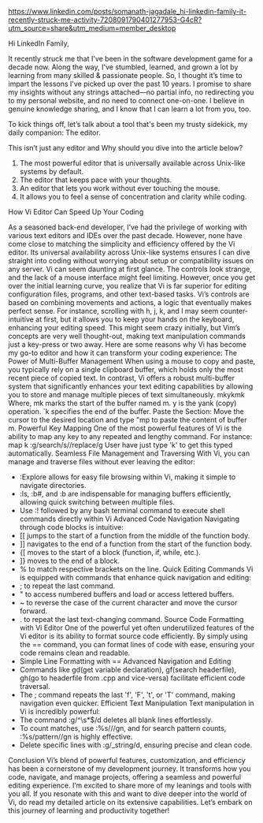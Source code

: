 https://www.linkedin.com/posts/somanath-jagadale_hi-linkedin-family-it-recently-struck-me-activity-7208091790401277953-G4cR?utm_source=share&utm_medium=member_desktop

Hi LinkedIn Family,

It recently struck me that I've been in the software development game for a decade now. Along the way, I've stumbled, learned, and grown a lot by learning from many skilled & passionate people. So, I thought it’s time to impart the lessons I've picked up over the past 10 years. I promise to share my insights without any strings attached—no partial info, no redirecting you to my personal website, and no need to connect one-on-one. I believe in genuine knowledge sharing, and I know that I can learn a lot from you, too.

To kick things off, let’s talk about a tool that's been my trusty sidekick, my daily companion: The editor.

This isn’t just any editor and Why should you dive into the article below?

1. The most powerful editor that is universally available across Unix-like systems by default.
2. The editor that keeps pace with your thoughts.
3. An editor that lets you work without ever touching the mouse.
4. It allows you to feel a sense of concentration and clarity while coding.


How Vi Editor Can Speed Up Your Coding

As a seasoned back-end developer, I’ve had the privilege of working with various text editors and IDEs over the past decade. However, none have come close to matching the simplicity and efficiency offered by the Vi editor. Its universal availability across Unix-like systems ensures I can dive straight into coding without worrying about setup or compatibility issues on any server.
Vi can seem daunting at first glance. The controls look strange, and the lack of a mouse interface might feel limiting. However, once you get over the initial learning curve, you realize that Vi is far superior for editing configuration files, programs, and other text-based tasks.
Vi’s controls are based on combining movements and actions, a logic that eventually makes perfect sense. For instance, scrolling with h, j, k, and l may seem counter-intuitive at first, but it allows you to keep your hands on the keyboard, enhancing your editing speed. This might seem crazy initially, but Vim’s concepts are very well thought-out, making text manipulation commands just a key-press or two away.
Here are some reasons why Vi has become my go-to editor and how it can transform your coding experience:
The Power of Multi-Buffer Management
When using a mouse to copy and paste, you typically rely on a single clipboard buffer, which holds only the most recent piece of copied text. In contrast, Vi offers a robust multi-buffer system that significantly enhances your text editing capabilities by allowing you to store and manage multiple pieces of text simultaneously.
mkykmk
Where, mk marks the start of the buffer named m.
 y is the yank (copy) operation. `k specifies the end of the buffer.
 Paste the Section: Move the cursor to the desired location and type "mp to paste the content of buffer m.
Powerful Key Mapping
One of the most powerful features of Vi is the ability to map any key to any repeated and lengthy command. For instance:
map k :g/search/s//replace/g
User have just type 'k' to get this typed automatically.
Seamless File Management and Traversing
With Vi, you can manage and traverse files without ever leaving the editor:
- :Explore allows for easy file browsing within Vi, making it simple to navigate directories.
- :ls, :b#, and :b <Tab> are indispensable for managing buffers efficiently, allowing quick switching between multiple files.
- Use :! followed by any bash terminal command to execute shell commands directly within Vi
Advanced Code Navigation
Navigating through code blocks is intuitive:
- [[ jumps to the start of a function from the middle of the function body.
- ]] navigates to the end of a function from the start of the function body.
- {[ moves to the start of a block (function, if, while, etc.).
- ]} moves to the end of a block.
- % to match respective brackets on the line.
Quick Editing Commands
Vi is equipped with commands that enhance quick navigation and editing:
- ; to repeat the last command.
- " to access numbered buffers and load or access lettered buffers.
- ~ to reverse the case of the current character and move the cursor forward.
- . to repeat the last text-changing command.
Source Code Formatting with Vi Editor
One of the powerful yet often underutilized features of the Vi editor is its ability to format source code efficiently. By simply using the == command, you can format lines of code with ease, ensuring your code remains clean and readable.
- Simple Line Formatting with <line numbers>==
Advanced Navigation and Editing
- Commands like gd(get variable declaration), gf(search headerfile), gh(go to headerfile from .cpp and vice-versa) facilitate efficient code traversal.
- The ; command repeats the last 'f', 'F', 't', or 'T' command, making navigation even quicker.
Efficient Text Manipulation
Text manipulation in Vi is incredibly powerful:
- The command :g/^\s*$/d deletes all blank lines effortlessly.
- To count matches, use :%s///gn, and for search pattern counts, :%s/pattern//gn is highly effective.
- Delete specific lines with :g/_string/d, ensuring precise and clean code.

Conclusion
Vi’s blend of powerful features, customization, and efficiency has been a cornerstone of my development journey. It transforms how you code, navigate, and manage projects, offering a seamless and powerful editing experience. I’m excited to share more of my leanings and tools with you all. 
If you resonate with this and want to dive deeper into the world of Vi, do read my detailed article on its extensive capabilities. Let’s embark on this journey of learning and productivity together!
